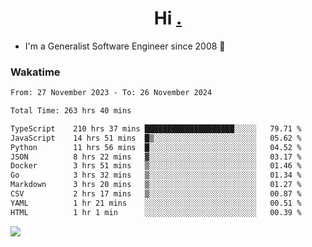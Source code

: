 <h1 align="center">Hi <a href="https://www.hackerrank.com/erasmosaraujo">.</a></h1>
 
- I'm a Generalist Software Engineer  since 2008 🚀
<!--  
<p align="left">
  <a href="https://github.com/erasmosoares/github-readme-stats">
    <img
      align="center"
      src="https://github-readme-stats.vercel.app/api/top-langs/?username=erasmosoares&theme=radical&layout=compact"
    />
  </a>
  <a href="https://github.com/erasmosoares/github-readme-stats">
    [![Harlok's WakaTime stats](https://github-readme-stats.vercel.app/api/wakatime?username=ffflabs)](https://github.com/anuraghazra/github-readme-stats)
  </a>
</p>

<!--
 ### Repo 
 
<p align="left">
 <a href="https://github.com/erasmosoares/github-readme-stats">
    <img
      align="center"
      height="165"
      src="https://github-readme-stats.vercel.app/api/pin?username=erasmosoares&repo=sample-node&title_color=fff&icon_color=f9f9f9&text_color=9f9f9f&bg_color=151515"
    />
  </a>
  <a href="https://github.com/erasmosoares/github-readme-stats">
    <img
      align="center"
      height="165"
      src="https://github-readme-stats.vercel.app/api/pin?username=erasmosoares&repo=sample-node&title_color=fff&icon_color=f9f9f9&text_color=9f9f9f&bg_color=151515"
    />
  </a>
</p>
-->

 ### Wakatime 

<!--START_SECTION:waka-->

```txt
From: 27 November 2023 - To: 26 November 2024

Total Time: 263 hrs 40 mins

TypeScript    210 hrs 37 mins ████████████████████░░░░░   79.71 %
JavaScript    14 hrs 51 mins  █▒░░░░░░░░░░░░░░░░░░░░░░░   05.62 %
Python        11 hrs 56 mins  █░░░░░░░░░░░░░░░░░░░░░░░░   04.52 %
JSON          8 hrs 22 mins   ▓░░░░░░░░░░░░░░░░░░░░░░░░   03.17 %
Docker        3 hrs 51 mins   ▒░░░░░░░░░░░░░░░░░░░░░░░░   01.46 %
Go            3 hrs 32 mins   ▒░░░░░░░░░░░░░░░░░░░░░░░░   01.34 %
Markdown      3 hrs 20 mins   ▒░░░░░░░░░░░░░░░░░░░░░░░░   01.27 %
CSV           2 hrs 17 mins   ▒░░░░░░░░░░░░░░░░░░░░░░░░   00.87 %
YAML          1 hr 21 mins    ░░░░░░░░░░░░░░░░░░░░░░░░░   00.51 %
HTML          1 hr 1 min      ░░░░░░░░░░░░░░░░░░░░░░░░░   00.39 %
```

<!--END_SECTION:waka-->

![](https://komarev.com/ghpvc/?username=erasmosoares&color=brightgreen)
